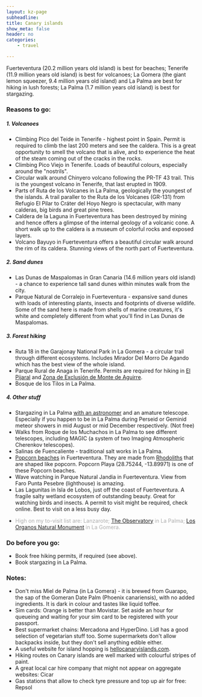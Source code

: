 ```yaml
---
layout: kz-page
subheadline: 
title: Canary islands
show_meta: false
header: no
categories:
    - travel

---
```


Fuerteventura (20.2 million years old island) is best for beaches; Tenerife (11.9 million years old island) is best for volcanoes; La Gomera (the giant lemon squeezer, 9.4 million years old island) and La Palma are best for hiking in lush forests; La Palma (1.7 million years old island) is best for stargazing. 


### Reasons to go:

##### 1. Volcanoes

* Climbing Pico del Teide in Tenerife - highest point in Spain. Permit is required to climb the last 200 meters and see the caldera. This is a great opportunity to smell the volcano that is alive, and to experience the heat of the steam coming out of the cracks in the rocks.
* Climbing Pico Viejo in Tenerife. Loads of beautiful colours, especially around the "nostrils".
* Circular walk around Chinyero volcano following the PR-TF 43 trail. This is the youngest volcano in Tenerife, that last erupted in 1909.
* Parts of Ruta de los Volcanes in La Palma, geologically the youngest of the islands. A trail paraller to the Ruta de los Volcanes (GR-131) from Refugio El Pilar to Cráter del Hoyo Negro is spectacular, with many calderas, big birds and great pine trees.
* Caldera de la Laguna in Fuerteventura has been destroyed by mining and hence offers a glimpse of the internal geology of a volcanic cone. A short walk up to the caldera is a museum of colorful rocks and exposed layers.
* Volcano Bayuyo in Fuerteventura offers a beautiful circular walk around the rim of its caldera. Stunning views of the north part of Fuerteventura.


##### 2. Sand dunes

* Las Dunas de Maspalomas in Gran Canaria (14.6 million years old island) - a chance to experience tall sand dunes within minutes walk from the city.
* Parque Natural de Corralejo in Fuerteventura - expansive sand dunes with loads of interesting plants, insects and footprints of diverse wildlife. Some of the sand here is made from shells of marine creatures, it's white and completely different from what you'll find in Las Dunas de Maspalomas.


##### 3. Forest hiking

* Ruta 18 in the Garajonay National Park in La Gomera - a circular trail through different ecosystems. Includes Mirador Del Morro De Agando which has the best view of the whole island.
* Parque Rural de Anaga in Tenerife. Permits are required for hiking in [El Pijaral][1] and [Zona de Exclusión de Monte de Aguirre][2].
* Bosque de los Tilos in La Palma.


##### 4. Other stuff

* Stargazing in La Palma [with an astronomer][3] and an amature telescope. Especially if you happen to be in La Palma during Perseid or Geminid meteor showers in mid August or mid December respectively. (Not free)
* Walks from Roque de los Muchachos in La Palma to see different telescopes, including MAGIC (a system of two Imaging Atmospheric Cherenkov telescopes).
* Salinas de Fuencaliente - traditional salt works in La Palma.
* [Popcorn beaches][4] in Fuerteventura. They are made from [Rhodoliths][5] that are shaped like popcorn. Popcorn Playa (28.75244, -13.89971) is one of these Popcorn beaches.
* Wave watching in Parque Natural Jandia in Fuerteventura. View from Faro Punta Pesebre (lighthouse) is amazing.
* Las Lagunitas in Isla de Lobos, just off the coast of Fuerteventura. A fragile salty wetland ecosystem of outstanding beauty. Great for watching birds and insects. A permit to visit might be required, check online. Best to visit on a less busy day.
* <p style="color:#AEAEAE">High on my to-visit list are: Lanzarote; <a href="https://www.starsislandlapalma.es/en/observatory/visit-the-observatory/" target="_blank">The Observatory</a> in La Palma; <a href="https://www.canaryislandsinfo.co.uk/la-gomera/things-to-do/los-organos-natural-monument/" target="_blank">Los Organos Natural Monument</a> in La Gomera.</p>



### Do before you go:

* Book free hiking permits, if required (see above).
* Book stargazing in La Palma.



### Notes:

* Don't miss Miel de Palma (in La Gomera) - it is brewed from Guarapo, the sap of the Gomeran Date Palm (Phoenix canariensis), with no added ingredients. It is dark in colour and tastes like liquid toffee.
* Sim cards: Orange is better than Movistar. Set aside an hour for queueing and waiting for your sim card to be registered with your passport.
* Best supermarket chains: Mercadona and HyperDino. Lidl has a good selection of vegetarian stuff too. Some supermarkets don't allow backpacks inside, but they don't sell anything edible either.
* A useful website for island hopping is [hellocanaryislands.com][6].
* Hiking routes on Canary islands are well marked with colourful stripes of paint.
* A great local car hire company that might not appear on aggregate websites: Cicar
* Gas stations that allow to check tyre pressure and top up air for free: Repsol


[1]: https://centralreservas.tenerife.es/actividad/1
[2]: https://centralreservas.tenerife.es/actividad/7
[3]: https://lapalmastars.com/en/tours/astronomy-tour-stargazing/
[4]: https://fuerteventuractiva.es/en/popcorn-beach/
[5]: https://en.wikipedia.org/wiki/Rhodolith
[6]: https://www.hellocanaryislands.com/travelling-between-the-islands/
